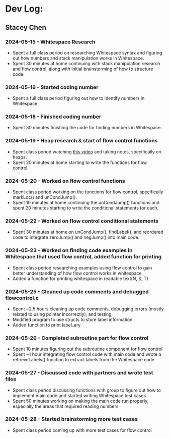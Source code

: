 # Dev Log:
## Stacey Chen
### 2024-05-15 - Whitespace Research
- Spent a full class period on researching Whitespace syntax and figuring out how numbers and stack manipulation works in Whitespace.
- Spent 30 minutes at home continuing with stack manipulation research and flow control, along with initial brainstorming of how to structure code.

### 2024-05-16 - Started coding number
- Spent a full class period figuring out how to identify numbers in Whitespace.

### 2024-05-18 - Finished coding number
- Spent 30 minutes finishing the code for finding numbers in Whitespace.

### 2024-05-19 - Heap research & start of flow control functions
- Spent class period watching [this video](https://www.youtube.com/watch?v=O406bEHAOcc) and taking notes, specifically on heaps.
- Spent 20 minutes at home starting to write the functions for flow control.

### 2024-05-20 - Worked on flow control functions
- Spent class period working on the functions for flow control, specifically markLoc() and unCondJump().
- Spent 10 minutes at home continuing the unCondJump() functions and spent 20 minutes starting to write the conditional statements for each.

### 2024-05-22 - Worked on flow control conditional statements
- Spent 30 minutes at home on unCondJump(), findLabel(), and reordered code to integrate zeroJump() and negJump() into main code.

### 2024-05-23 - Worked on finding code examples in Whitespace that used flow control, added function for printing
- Spent class period researching examples using flow control to gain better understanding of how flow control works in whitespace
- Added a function for printing whitespace in readable text(N, S, T)

### 2024-05-25 - Cleaned up code comments and debugged flowcontrol.c
- Spent ~2.5 hours cleaning up code comments, debugging errors (mostly related to using pointer incorrectly), and testing
- Modified program to use structs to store label information
- Added function to print label_ary

### 2024-05-26 - Completed subroutine part for flow control
- Spent 10 minutes figuring out the subroutine component for flow control
- Spent ~1 hour integrating flow control code with main code and wrote a retrieveLabels() function to extract labels from the Whitespace code

### 2024-05-27 - Discussed code with partners and wrote test files
- Spent class period discussing functions with group to figure out how to implement main code and started writing Whitespace test cases
- Spent 50 minutes working on making the main code run properly, especially the areas that required reading numbers

### 2024-05-28 - Started brainstorming more test cases
- Spent class period coming up with more test cases for flow control
